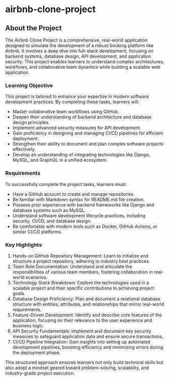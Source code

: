 # airbnb-clone-project

## About the Project

The Airbnb Clone Project is a comprehensive, real-world application designed to simulate the development of a robust booking platform like Airbnb. It involves a deep dive into full-stack development, focusing on backend systems, database design, API development, and application security. This project enables learners to understand complex architectures, workflows, and collaborative team dynamics while building a scalable web application.

### Learning Objective

This project is tailored to enhance your expertise in modern software development practices. By completing these tasks, learners will:

+ Master collaborative team workflows using GitHub.
+ Deepen their understanding of backend architecture and database design principles.
+ Implement advanced security measures for API development.
+ Gain proficiency in designing and managing CI/CD pipelines for efficient deployment.
+ Strengthen their ability to document and plan complex software projects effectively.
+ Develop an understanding of integrating technologies like Django, MySQL, and GraphQL in a unified ecosystem.

### Requirements

To successfully complete the project tasks, learners must:

+ Have a GitHub account to create and manage repositories.
+ Be familiar with Markdown syntax for README.md file creation.
+ Possess prior experience with backend frameworks like Django and database systems such as MySQL.
+ Understand software development lifecycle practices, including security, CI/CD, and database design.
+ Be comfortable with modern tools such as Docker, GitHub Actions, or similar CI/CD platforms.

### Key Highlights

1. Hands-on GitHub Repository Management: Learn to initialize and structure a project repository, adhering to industry best practices.
2. Team Role Documentation: Understand and articulate the responsibilities of various team members, fostering collaboration in real-world scenarios.
3. Technology Stack Breakdown: Explore the technologies used in a scalable project and their specific contributions to achieving project goals.
4. Database Design Proficiency: Plan and document a relational database structure with entities, attributes, and relationships that mirror real-world requirements.
5. Feature-Driven Development: Identify and describe core features of the application, focusing on their relevance to the user experience and business logic.
6. API Security Fundamentals: Implement and document key security measures to safeguard application data and ensure secure transactions.
7. CI/CD Pipeline Integration: Gain insights into setting up automated development pipelines, boosting efficiency and minimizing errors during the deployment phase.

This structured approach ensures learners not only build technical skills but also adopt a mindset geared toward problem-solving, scalability, and industry-grade project execution.

